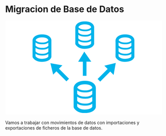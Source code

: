 # Migracion de Base de Datos

![Migracion](image/Migracion.png)

Vamos a trabajar con movimientos de datos con importaciones y exportaciones de ficheros de la base de datos. 

